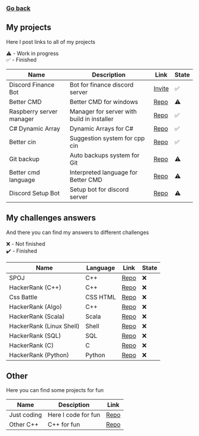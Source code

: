### [Go back](https://github.com/jasiukiewicztymon)

## My projects

Here I post links to all of my projects

⚠️ - Work in progress<br>
✅ - Finished

| Name                      | Description                                 | Link                                                          | State |
|---------------------------|---------------------------------------------|---------------------------------------------------------------|-------|
| Discord Finance Bot       | Bot for finance discord server              | [Invite](https://top.gg/bot/929516301788012585)               | ✅   |
| Better CMD                | Better CMD for windows                      | [Repo](https://github.com/jasiukiewicztymon/Better-cmd)       | ⚠️   |
| Raspberry server manager  | Manager for server with build in installer  | [Repo](https://github.com/jasiukiewicztymon/Server-manager)   | ✅   |
| C# Dynamic Array          | Dynamic Arrays for C#                       | [Repo](https://github.com/jasiukiewicztymon/Dynamic_Array.cs) | ✅   |
| Better cin                | Suggestion system for cpp cin               | [Repo](https://github.com/jasiukiewicztymon/Better-cin)       | ✅   |
| Git backup                | Auto backups system for Git                 | [Repo](https://github.com/jasiukiewicztymon/Git-Backup)       | ⚠️   |
| Better cmd language       | Interpreted language for Better CMD         | [Repo](https://github.com/jasiukiewicztymon/Better-cmd-lang)  | ⚠️   |
| Discord Setup Bot         | Setup bot for discord server                | [Repo](https://github.com/jasiukiewicztymon/Setup-bot)        | ⚠️   |

## My challenges answers 

And there you can find my answers to different challenges

❌ - Not finished<br>
✔️ - Finished

| Name                      | Language                                    | Link                                                                                 | State |
|---------------------------|---------------------------------------------|--------------------------------------------------------------------------------------|-------|
| SPOJ                      | C++                                         | [Repo](https://github.com/jasiukiewicztymon/SPOJ)                                    | ❌   |
| HackerRank (C++)          | C++                                         | [Repo](https://github.com/jasiukiewicztymon/hackerrank-cpp)                          | ❌   |
| Css Battle                | CSS HTML                                    | [Repo](https://github.com/jasiukiewicztymon/css-battle)                              | ❌   |
| HackerRank (Algo)         | C++                                         | [Repo](https://github.com/jasiukiewicztymon/hackerrank-solve-algorithms-cpp)         | ❌   |
| HackerRank (Scala)        | Scala                                       | [Repo](https://github.com/jasiukiewicztymon/hackerrank-functional-programming-scala) | ❌   |
| HackerRank (Linux Shell)  | Shell                                       | [Repo](https://github.com/jasiukiewicztymon/hackerrank-linux-shell)                  | ❌   |
| HackerRank (SQL)          | SQL                                         | [Repo](https://github.com/jasiukiewicztymon/hackerrank-sql)                          | ❌   |
| HackerRank (C)            | C                                           | [Repo](https://github.com/jasiukiewicztymon/hackerrank-c)                            | ❌   |
| HackerRank (Python)       | Python                                      | [Repo](https://github.com/jasiukiewicztymon/hackerrank-python)                       | ❌   |

## Other

Here you can find some projects for fun

| Name                      | Desciption                                  | Link                                                                                 |
|---------------------------|---------------------------------------------|--------------------------------------------------------------------------------------|
| Just coding               | Here I code for fun                         | [Repo](https://github.com/jasiukiewicztymon/Just-coding)                             |
| Other C++                 | C++ for fun                                 | [Repo](https://github.com/jasiukiewicztymon/other-cpp)                               |
